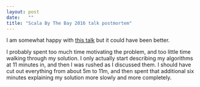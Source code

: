 ```yaml
---
layout: post
date:   ""
title: "Scala By The Bay 2016 talk postmortem"
---
```


I am somewhat happy with [this talk](https://www.youtube.com/watch?v=Ey5fOCcWpM8) but it could have been better.

I probably spent too much time motivating the problem, and too little time walking through my solution. I only actually start describing my algorithms at 11 minutes in, and then I was rushed as I discussed them. I should have cut out everything from about 5m to 11m, and then spent that additional six minutes explaining my solution more slowly and more completely.


